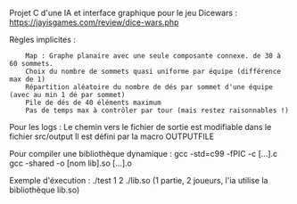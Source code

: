 Projet C d'une IA et interface graphique pour le jeu Dicewars : https://jayisgames.com/review/dice-wars.php




Règles implicites :

        Map : Graphe planaire avec une seule composante connexe. de 30 à 60 sommets.
        Choix du nombre de sommets quasi uniforme par équipe (différence max de 1)
        Répartition aléatoire du nombre de dés par sommet d'une équipe (avec au min 1 dé par sommet)
        Pile de dés de 40 éléments maximum
        Pas de temps max à contrôler par tour (mais restez raisonnables !)

Pour les logs :
        Le chemin vers le fichier de sortie est modifiable dans le fichier src/output
        Il est défini par la macro OUTPUTFILE


Pour compiler une bibliothèque dynamique :
  gcc -std=c99 -fPIC -c  [...].c
  gcc -shared -o [nom lib].so [...].o

Exemple d'éxecution :
  ./test 1 2 ./lib.so
  (1 partie, 2 joueurs, l'ia utilise la bibliothèque lib.so)
